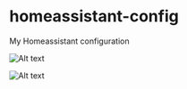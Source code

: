 # homeassistant-config
My Homeassistant configuration

![Alt text](https://github.com/marcomelilli/homeassistant-config/blob/master/www/screenshots/image1.png?raw=true "Screenshot 1")

![Alt text](https://github.com/marcomelilli/homeassistant-config/blob/master/www/screenshots/image2.png?raw=true "Screenshot 2")
